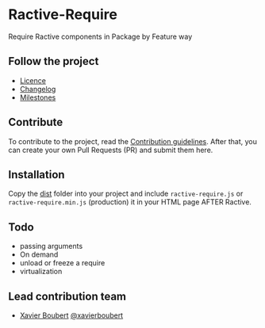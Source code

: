 # Ractive-Require

Require Ractive components in Package by Feature way

## Follow the project

* [Licence](https://github.com/XavierBoubert/ractive-require/blob/master/LICENSE)
* [Changelog](https://github.com/XavierBoubert/ractive-require/blob/master/CHANGELOG.md)
* [Milestones](https://github.com/XavierBoubert/ractive-require/issues/milestones?state=open)


## Contribute

To contribute to the project, read the [Contribution guidelines](https://github.com/XavierBoubert/ractive-require/blob/master/CONTRIBUTING.md).
After that, you can create your own Pull Requests (PR) and submit them here.

## Installation

Copy the [dist](https://github.com/XavierBoubert/ractive-require/tree/master/dist) folder into your project and include ```ractive-require.js``` or ```ractive-require.min.js``` (production) it in your HTML page AFTER Ractive.

## Todo

- passing arguments
- On demand
- unload or freeze a require
- virtualization


## Lead contribution team

* [Xavier Boubert](http://xavierboubert.fr) [@xavierboubert](http://twitter.com/XavierBoubert)
